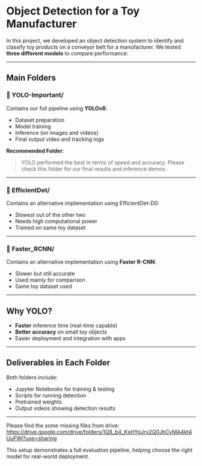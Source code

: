 # Object Detection for a Toy Manufacturer

In this project, we developed an object detection system to identify and classify toy products on a conveyor belt for a manufacturer. We tested **three different models** to compare performance:

---

## Main Folders

### 🔹 YOLO-Important/
Contains our full pipeline using **YOLOv8**:
- Dataset preparation  
- Model training  
- Inference (on images and videos)  
- Final output video and tracking logs  

**Recommended Folder**:  
> YOLO performed the best in terms of speed and accuracy. Please check this folder for our final results and inference demos.

---

### 🔹 EfficientDet/

Contains an alternative implementation using EfficientDet-D0: 

- Slowest out of the other two 
- Needs high computational power
- Trained on same toy dataset

---

### 🔹 Faster_RCNN/
Contains an alternative implementation using **Faster R-CNN**:
- Slower but still accurate  
- Used mainly for comparison  
- Same toy dataset used

---

## Why YOLO?

- **Faster** inference time (real-time capable)
- **Better accuracy** on small toy objects
- Easier deployment and integration with apps

---

## Deliverables in Each Folder

Both folders include:
- Jupyter Notebooks for training & testing
- Scripts for running detection
- Pretrained weights
- Output videos showing detection results

---
Please find the some missing files from drive: https://drive.google.com/drive/folders/1Q8_b4_KsHYgJrv2Q0JhCyMA4kt4UuFWj?usp=sharing

This setup demonstrates a full evaluation pipeline, helping choose the right model for real-world deployment.
